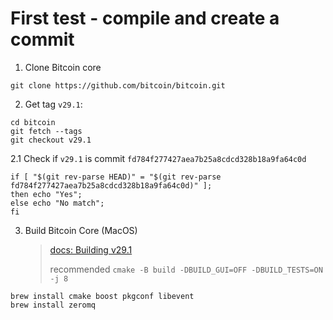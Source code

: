 # First test - compile and create a commit

1. Clone Bitcoin core

```shell
git clone https://github.com/bitcoin/bitcoin.git
```

2. Get tag `v29.1`:

```shell
cd bitcoin
git fetch --tags
git checkout v29.1
```

2.1 Check if `v29.1` is commit `fd784f277427aea7b25a8cdcd328b18a9fa64c0d`

```shell
if [ "$(git rev-parse HEAD)" = "$(git rev-parse fd784f277427aea7b25a8cdcd328b18a9fa64c0d)" ];
then echo "Yes";
else echo "No match";
fi
```

3. Build Bitcoin Core (MacOS)
   > [docs: Building v29.1](https://github.com/bitcoin/bitcoin/tree/v29.1/doc#building)
   >
   > recommended `cmake -B build -DBUILD_GUI=OFF -DBUILD_TESTS=ON -j 8`

```shell
brew install cmake boost pkgconf libevent
brew install zeromq
```

